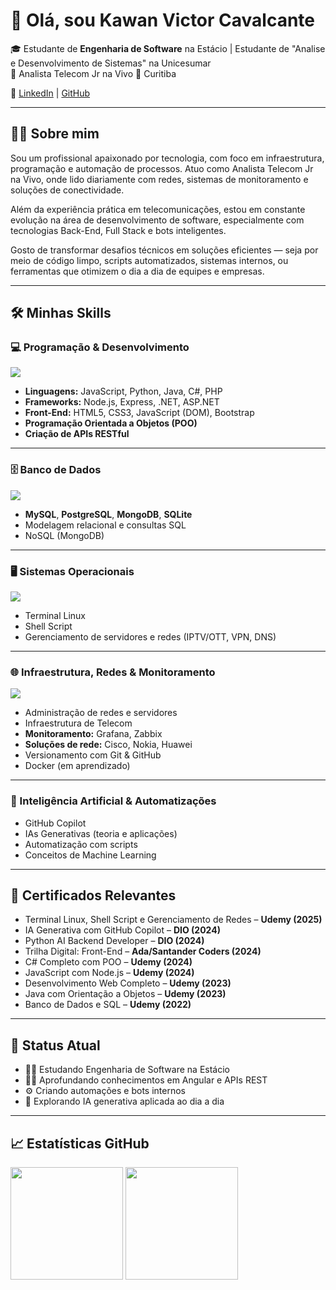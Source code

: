 # 👋 Olá, sou Kawan Victor Cavalcante

🎓 Estudante de **Engenharia de Software** na Estácio  | Estudante de "Analise e Desenvolvimento de Sistemas" na Unicesumar  
💼 Analista Telecom Jr na Vivo
📍 Curitiba 

🔗 [LinkedIn](https://www.linkedin.com/in/kawan-cavalcante/) | [GitHub](https://github.com/KawanVictor)

---

## 👨‍💻 Sobre mim

Sou um profissional apaixonado por tecnologia, com foco em infraestrutura, programação e automação de processos. Atuo como Analista Telecom Jr na Vivo, onde lido diariamente com redes, sistemas de monitoramento e soluções de conectividade.

Além da experiência prática em telecomunicações, estou em constante evolução na área de desenvolvimento de software, especialmente com tecnologias Back-End, Full Stack e bots inteligentes.

Gosto de transformar desafios técnicos em soluções eficientes — seja por meio de código limpo, scripts automatizados, sistemas internos, ou ferramentas que otimizem o dia a dia de equipes e empresas.

---

## 🛠️ Minhas Skills

### 💻 Programação & Desenvolvimento
<p>
  <img src="https://skillicons.dev/icons?i=js,ts,html,css,python,java,csharp,nodejs,express,dotnet,php" />
</p>

- **Linguagens:** JavaScript, Python, Java, C#, PHP  
- **Frameworks:** Node.js, Express, .NET, ASP.NET  
- **Front-End:** HTML5, CSS3, JavaScript (DOM), Bootstrap  
- **Programação Orientada a Objetos (POO)**  
- **Criação de APIs RESTful**

---

### 🗄️ Banco de Dados
<p>
  <img src="https://skillicons.dev/icons?i=mysql,postgres,mongodb,sqlite" />
</p>

- **MySQL**, **PostgreSQL**, **MongoDB**, **SQLite**
- Modelagem relacional e consultas SQL
- NoSQL (MongoDB)

---

### 🖥️ Sistemas Operacionais
<p>
  <img src="https://skillicons.dev/icons?i=linux" />
</p>

- Terminal Linux
- Shell Script
- Gerenciamento de servidores e redes (IPTV/OTT, VPN, DNS)

---

### 🌐 Infraestrutura, Redes & Monitoramento
<p>
  <img src="https://skillicons.dev/icons?i=docker,git,github" />
</p>

- Administração de redes e servidores
- Infraestrutura de Telecom
- **Monitoramento:** Grafana, Zabbix  
- **Soluções de rede:** Cisco, Nokia, Huawei  
- Versionamento com Git & GitHub
- Docker (em aprendizado)

---

### 🤖 Inteligência Artificial & Automatizações
- GitHub Copilot
- IAs Generativas (teoria e aplicações)
- Automatização com scripts
- Conceitos de Machine Learning

---

## 📜 Certificados Relevantes

- Terminal Linux, Shell Script e Gerenciamento de Redes – **Udemy (2025)**
- IA Generativa com GitHub Copilot – **DIO (2024)**
- Python AI Backend Developer – **DIO (2024)**
- Trilha Digital: Front-End – **Ada/Santander Coders (2024)**
- C# Completo com POO – **Udemy (2024)**
- JavaScript com Node.js – **Udemy (2024)**
- Desenvolvimento Web Completo – **Udemy (2023)**
- Java com Orientação a Objetos – **Udemy (2023)**
- Banco de Dados e SQL – **Udemy (2022)**

---

## 📌 Status Atual

- 👨‍🎓 Estudando Engenharia de Software na Estácio
- 👨‍💻 Aprofundando conhecimentos em Angular e APIs REST
- ⚙️ Criando automações e bots internos
- 🧠 Explorando IA generativa aplicada ao dia a dia

---

## 📈 Estatísticas GitHub

<p>
  <img height="180em" src="https://github-readme-stats.vercel.app/api?username=KawanVictor&show_icons=true&theme=radical"/>
  <img height="180em" src="https://github-readme-stats.vercel.app/api/top-langs/?username=KawanVictor&layout=compact&theme=radical"/>
</p>

